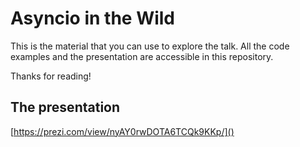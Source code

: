 # Asyncio in the Wild

This is the material that you can use to explore the talk. All the code examples and the presentation are accessible in this repository.

Thanks for reading!

## The presentation

[https://prezi.com/view/nyAY0rwDOTA6TCQk9KKp/]()

